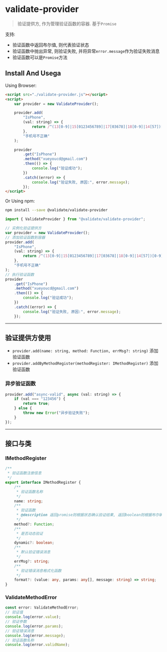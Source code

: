 # validate-provider

> 验证提供方, 作为管理验证函数的容器. 基于`Promise`

支持:

-   验证函数中返回布尔值, 则代表验证状态
-   验证函数中抛出异常, 则验证失败, 并将异常`error.message`作为验证失败消息
-   验证函数可以是`Promise`方法

## Install And Usega

Using Browser:

```html
<script src="./validate-provider.js"></script>
<script>
    var provider = new ValidateProvider();

    provider.add(
        "IsPhone",
        (val: string) => {
            return /^(13[0-9]|15[0123456789]|17[03678]|18[0-9]|14[57])[0-9]{8}$/.test(val);
        },
        "手机号不正确"
    );

    provider
        .get("IsPhone")
        .method("xueyoucd@gmail.com")
        .then(() => {
            console.log("验证成功");
        })
        .catch((error) => {
            console.log("验证失败, 原因:", error.message);
        });
</script>
```

Or Using npm:

```sh
npm install --save @validate/validate-provider
```

```js
import { ValidateProvider } from "@validate/validate-provider";

// 实例化验证提供方
var provider = new ValidateProvider();
// 添加验证函数到容器
provider.add(
    "IsPhone",
    (val: string) => {
        return /^(13[0-9]|15[0123456789]|17[03678]|18[0-9]|14[57])[0-9]{8}$/.test(val);
    },
    "手机号不正确"
);
// 执行验证函数
provider
    .get("IsPhone")
    .method("xueyoucd@gmail.com")
    .then(() => {
        console.log("验证成功");
    })
    .catch((error) => {
        console.log("验证失败, 原因:", error.message);
    });
```

---

## 验证提供方使用

-   `provider.add(name: string, method: Function, errMsg?: string)` 添加验证函数
-   `provider.addByMethodRegister(methodRegister: IMethodRegister)` 添加验证函数

### 异步验证函数

```js
provider.add("async-valid", async (val: string) => {
    if (val === "123456") {
        return true;
    } else {
        throw new Error("异步验证失败");
    }
});
```

---

## 接口与类

### IMethodRegister

```typescript
/**
 * 验证函数注册信息
 */
export interface IMethodRegister {
    /**
     * 验证函数名称
     */
    name: string;
    /**
     * 验证函数
     * @description 返回promise则根据状态确认验证结果, 返回boolean则根据布尔确认结果, 返回字符串则总是失败结果, 并将字符串作为失败消息
     */
    method?: Function;
    /**
     * 是否动态验证
     */
    dynamic?: boolean;
    /**
     * 默认验证错误消息
     */
    errMsg?: string;
    /**
     * 验证错误消息格式化函数
     */
    format?: (value: any, params: any[], message: string) => string;
}
```

### ValidateMethodError

```typescript
const error: ValidateMethodError;
// 验证值
console.log(error.value);
// 验证参数
console.log(error.params);
// 验证错误消息
console.log(error.message);
// 验证函数名称
console.log(error.validName);
```
